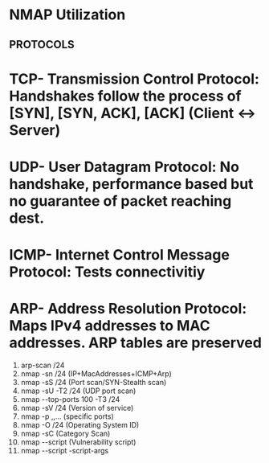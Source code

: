 # NMAP Utilization

## PROTOCOLS
# TCP- Transmission Control Protocol:  Handshakes follow the process of [SYN], [SYN, ACK], [ACK] (Client <-> Server)
# UDP- User Datagram Protocol: No handshake, performance based but no guarantee of packet reaching dest.
# ICMP- Internet Control Message Protocol: Tests connectivitiy
# ARP- Address Resolution Protocol: Maps IPv4 addresses to MAC addresses. ARP tables are preserved

1. arp-scan <IP>/24
2. nmap -sn <IP>/24 (IP+MacAddresses+ICMP+Arp)
3. nmap -sS <IP>/24 (Port scan/SYN-Stealth scan)
4. nmap -sU -T2 <IP>/24 (UDP port scan)
5. nmap --top-ports 100 -T3 <IP>/24 
6. nmap -sV <IP>/24 (Version of service)
7. nmap -p <p1>,<p2>,...<pN> (specific ports)
8. nmap -O <IP>/24 (Operating System ID)
9. nmap -sC (Category Scan)
10. nmap --script <name> <IP> (Vulnerability script)
11. nmap --script <name> -script-args <args>


